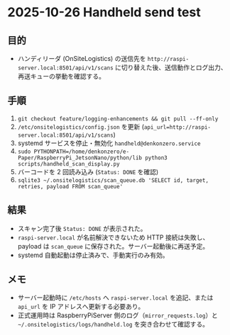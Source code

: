 # 2025-10-26 Handheld send test

## 目的
- ハンディリーダ (OnSiteLogistics) の送信先を `http://raspi-server.local:8501/api/v1/scans` に切り替えた後、送信動作とログ出力、再送キューの挙動を確認する。

## 手順
1. `git checkout feature/logging-enhancements && git pull --ff-only`
2. `/etc/onsitelogistics/config.json` を更新 (`api_url=http://raspi-server.local:8501/api/v1/scans`)
3. systemd サービスを停止・無効化 `handheld@denkonzero.service`
4. `sudo PYTHONPATH=/home/denkonzero/e-Paper/RaspberryPi_JetsonNano/python/lib python3 scripts/handheld_scan_display.py`
5. バーコードを 2 回読み込み (`Status: DONE` を確認)
6. `sqlite3 ~/.onsitelogistics/scan_queue.db 'SELECT id, target, retries, payload FROM scan_queue'`

## 結果
- スキャン完了後 `Status: DONE` が表示された。
- `raspi-server.local` が名前解決できないため HTTP 接続は失敗し、payload は `scan_queue` に保存された。サーバー起動後に再送予定。
- systemd 自動起動は停止済みで、手動実行のみ有効。

## メモ
- サーバー起動時に `/etc/hosts` へ `raspi-server.local` を追記、または `api_url` を IP アドレスへ更新する必要あり。
- 正式運用時は RaspberryPiServer 側のログ（`mirror_requests.log`）と `~/.onsitelogistics/logs/handheld.log` を突き合わせて確認する。
